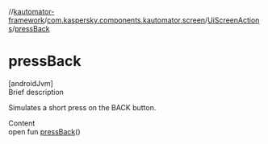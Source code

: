 //[kautomator-framework](../../index.md)/[com.kaspersky.components.kautomator.screen](../index.md)/[UiScreenActions](index.md)/[pressBack](press-back.md)



# pressBack  
[androidJvm]  
Brief description  


Simulates a short press on the BACK button.

  
Content  
open fun [pressBack](press-back.md)()  




